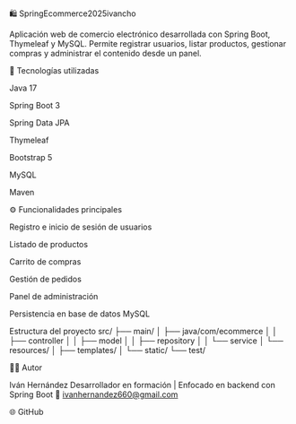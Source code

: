 🛍️ SpringEcommerce2025ivancho

Aplicación web de comercio electrónico desarrollada con Spring Boot, Thymeleaf y MySQL.
Permite registrar usuarios, listar productos, gestionar compras y administrar el contenido desde un panel.

🚀 Tecnologías utilizadas

Java 17

Spring Boot 3

Spring Data JPA

Thymeleaf

Bootstrap 5

MySQL

Maven

⚙️ Funcionalidades principales

Registro e inicio de sesión de usuarios

Listado de productos

Carrito de compras

Gestión de pedidos

Panel de administración

Persistencia en base de datos MySQL

Estructura del proyecto
src/
 ├── main/
 │   ├── java/com/ecommerce
 │   │   ├── controller
 │   │   ├── model
 │   │   ├── repository
 │   │   └── service
 │   └── resources/
 │       ├── templates/
 │       └── static/
 └── test/
 
👨‍💻 Autor

Iván Hernández
Desarrollador en formación | Enfocado en backend con Spring Boot
📧 ivanhernandez660@gmail.com

🌐 GitHub
